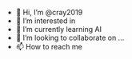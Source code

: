 - 👋 Hi, I’m @cray2019
- 👀 I’m interested in 
- 🌱 I’m currently learning AI
- 💞️ I’m looking to collaborate on ...
- 📫 How to reach me

<!---
cray2019/cray2019 is a ✨ special ✨ repository because its `README.md` (this file) appears on your GitHub profile.
You can click the Preview link to take a look at your changes.
--->
